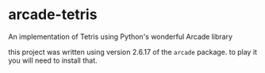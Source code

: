 # arcade-tetris
An implementation of Tetris using Python's wonderful Arcade library

this project was written using version 2.6.17 of the `arcade` package. to play it you will need to install that.
